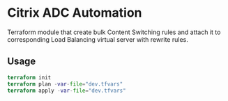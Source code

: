 # Citrix ADC Automation

Terraform module that create bulk Content Switching rules and attach it to corresponding Load Balancing virtual server with rewrite rules.   

## Usage

```terraform
terraform init
terraform plan -var-file="dev.tfvars"
terraform apply -var-file="dev.tfvars"
```
